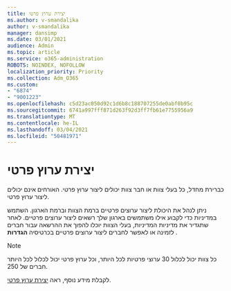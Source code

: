 ```yaml
---
title: יצירת ערוץ פרטי
ms.author: v-smandalika
author: v-smandalika
manager: dansimp
ms.date: 03/01/2021
audience: Admin
ms.topic: article
ms.service: o365-administration
ROBOTS: NOINDEX, NOFOLLOW
localization_priority: Priority
ms.collection: Adm_O365
ms.custom:
- "6874"
- "9001223"
ms.openlocfilehash: c5d23ac050d92c1d6b8c188707255de0abf0b95c
ms.sourcegitcommit: 6741a997fff871d263f92d3ff7fb61e7755956a9
ms.translationtype: MT
ms.contentlocale: he-IL
ms.lasthandoff: 03/04/2021
ms.locfileid: "50481971"
---
```

# <a name="create-a-private-channel"></a>יצירת ערוץ פרטי

כברירת מחדל, כל בעלי צוות או חבר צוות יכולים ליצור ערוץ פרטי. האורחים אינם יכולים ליצור ערוץ פרטי. 

ניתן לנהל את היכולת ליצור ערוצים פרטיים ברמת הצוות וברמת הארגון. השתמש במדיניות כדי לקבוע אילו משתמשים בארגון שלך רשאים ליצור ערוצים פרטיים. לאחר שתגדיר את מדיניות המדיניות, בעלי הצוות יוכלו להפוך את ההרשאה עבור חברים לזמינה או לאפשר לחברים ליצור ערוצים פרטיים בכרטיסיה **הגדרות** .

> [!NOTE]
> כל צוות יכול לכלול 30 ערוצי פרטיות לכל היותר, וכל ערוץ פרטי יכול לכלול לכל היותר חברים של 250.

לקבלת מידע נוסף, ראה [יצירת ערוץ פרטי](https://docs.microsoft.com/MicrosoftTeams/private-channels#private-channel-creation).


